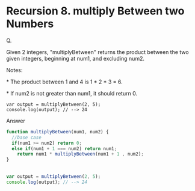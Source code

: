 # Recursion 8. multiply Between two Numbers

Q.

Given 2 integers, "multiplyBetween" returns the product between the two given integers, beginning at num1, and excluding num2.



Notes:

\* The product between 1 and 4 is 1 * 2 * 3 = 6.

\* If num2 is not greater than num1, it should return 0.



```
var output = multiplyBetween(2, 5);
console.log(output); // --> 24
```



Answer

```javascript
function multiplyBetween(num1, num2) {
  //base case
  if(num1 >= num2) return 0;
  else if(num1 + 1 === num2) return num1;
    return num1 * multiplyBetween(num1 + 1 , num2);
}
  
  
var output = multiplyBetween(2, 5);
console.log(output); // --> 24

```



  

